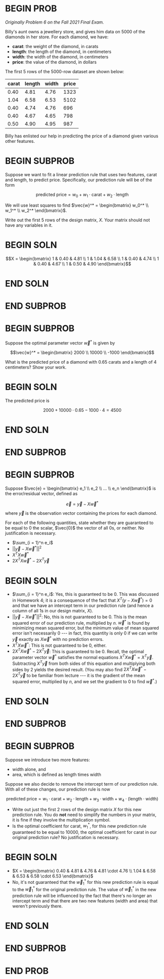 # BEGIN PROB

_Originally Problem 6 on the Fall 2021 Final Exam._

Billy's aunt owns a jewellery store, and gives him data on 5000 of the diamonds in her store. For each diamond, we have:

- **carat**: the weight of the diamond, in carats
- **length**: the length of the diamond, in centimeters
- **width**: the width of the diamond, in centimeters
- **price**: the value of the diamond, in dollars


The first 5 rows of the 5000-row dataset are shown below:

| carat | length | width | price |
|-------|--------|-------|-------|
| 0.40  | 4.81   | 4.76  | 1323  |
| 1.04  | 6.58   | 6.53  | 5102  |
| 0.40  | 4.74   | 4.76  | 696   |
| 0.40  | 4.67   | 4.65  | 798   |
| 0.50  | 4.90   | 4.95  | 987   |

Billy has enlisted our help in predicting the price of a diamond given various other features.

# BEGIN SUBPROB

Suppose we want to fit a linear prediction rule that uses two features, carat and length, to predict price. Specifically, our prediction rule will be of the form

$$\text{predicted price} = w_0 + w_1 \cdot \text{carat} + w_2 \cdot \text{length}$$

We will use least squares to find $\vec{w}^* = \begin{bmatrix} w_0^* \\ w_1^* \\ w_2^* \end{bmatrix}$.

Write out the first 5 rows of the design matrix, $X$. Your matrix should not have any variables in it.

# BEGIN SOLN

$$X = \begin{bmatrix} 1 & 0.40 & 4.81 \\ 1 & 1.04 & 6.58 \\ 1 & 0.40 & 4.74 \\ 1 & 0.40 & 4.67 \\ 1 & 0.50 & 4.90 \end{bmatrix}$$

# END SOLN

# END SUBPROB

# BEGIN SUBPROB

Suppose the optimal parameter vector $\vec{w}^*$ is given by

$$\vec{w}^* = \begin{bmatrix} 2000 \\ 10000 \\ -1000 \end{bmatrix}$$

What is the predicted price of a diamond with 0.65 carats and a length of 4 centimeters? Show your work.

# BEGIN SOLN

The predicted price is

$$2000 + 10000 \cdot 0.65 - 1000 \cdot 4 = 4500$$

# END SOLN

# END SUBPROB

# BEGIN SUBPROB

Suppose $\vec{e} = \begin{bmatrix} e_1 \\ e_2 \\ ... \\ e_n \end{bmatrix}$ is the error/residual vector, defined as

$$\vec{e} = \vec{y} - X \vec{w}^*$$

where $\vec{y}$ is the observation vector containing the prices for each diamond.

For each of the following quantities, state whether they are guaranteed to be equal to 0 the scalar, $\vec{0}$ the vector of all 0s, or neither. No justification is necessary.

- $\sum_{i = 1}^n e_i$
- $|| \vec{y} - X \vec{w}^* ||^2$
- $X^TX \vec{w}^*$
- $2X^TX \vec{w}^* - 2X^T\vec{y}$


# BEGIN SOLN

- $\sum_{i = 1}^n e_i$: Yes, this is guaranteed to be 0. This was discussed in Homework 4; it is a consequence of the fact that $X^T (y - X \vec{w}^*) = 0$ and that we have an intercept term in our prediction rule (and hence a column of all 1s in our design matrix, $X$).
- $|| \vec{y} - X \vec{w}^* ||^2$: No, this is not guaranteed to be 0. This is the mean squared error of our prediction rule, multiplied by $n$. $\vec{w}^*$ is found by minimizing mean squared error, but the minimum value of mean squared error isn't necessarily 0 --- in fact, this quantity is only 0 if we can write $\vec{y}$ exactly as $X \vec{w}^*$ with no prediction errors.
- $X^TX \vec{w}^*$: This is not guaranteed to be 0, either.
- $2X^TX \vec{w}^* - 2X^T\vec{y}$: This is guaranteed to be 0. Recall, the optimal parameter vector $\vec{w}^*$ satisfies the normal equations $X^TX\vec{w}^* = X^T \vec{y}$. Subtracting $X^T \vec{y}$ from both sides of this equation and multiplying both sides by 2 yields the desired result. (You may also find $2X^TX \vec{w}^* - 2X^T\vec{y}$ to be familiar from lecture --- it is the gradient of the mean squared error, multiplied by $n$, and we set the gradient to 0 to find $\vec{w}^*$.)

# END SOLN

# END SUBPROB

# BEGIN SUBPROB

Suppose we introduce two more features:

- width alone, and
- area, which is defined as length times width

Suppose we also decide to remove the intercept term of our prediction rule. With all of these changes, our prediction rule is now

$$\text{predicted price} = w_1 \cdot \text{carat} + w_2 \cdot \text{length} + w_3 \cdot \text{width} + w_4 \cdot (\text{length} \cdot \text{width}) $$


- Write out just the first 2 rows of the design matrix $X$ for this new prediction rule. You do **not** need to simplify the numbers in your matrix, it is fine if they involve the multiplication symbol.
- Is the optimal coefficient for carat, $w_1^*$, for this new prediction rule guaranteed to be equal to 10000, the optimal coefficient for carat in our original prediction rule? No justification is necessary.


# BEGIN SOLN

- $X = \begin{bmatrix} 0.40 & 4.81 & 4.76 & 4.81 \cdot 4.76 \\ 1.04 & 6.58 & 6.53 & 6.58 \cdot 6.53 \end{bmatrix}$
- No, it's not guaranteed that the $\vec{w}_1^*$ for this new prediction rule is equal to the $\vec{w}_1^*$ for the original prediction rule. The value of $\vec{w}_1^*$ in the new prediction rule will be influenced by the fact that there's no longer an intercept term and that there are two new features (width and area) that weren't previously there.
    

# END SOLN

# END SUBPROB

# END PROB
